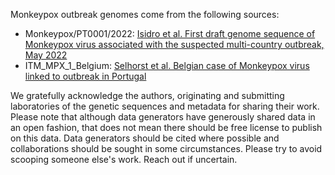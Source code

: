 Monkeypox outbreak genomes come from the following sources:

- Monkeypox/PT0001/2022: [Isidro et al. First draft genome sequence of Monkeypox virus associated with the suspected multi-country outbreak, May 2022](https://virological.org/t/first-draft-genome-sequence-of-monkeypox-virus-associated-with-the-suspected-multi-country-outbreak-may-2022-confirmed-case-in-portugal/799)
- ITM_MPX_1_Belgium: [Selhorst et al. Belgian case of Monkeypox virus linked to outbreak in Portugal](https://virological.org/t/belgian-case-of-monkeypox-virus-linked-to-outbreak-in-portugal/801)

We gratefully acknowledge the authors, originating and submitting laboratories of the genetic sequences and metadata for sharing their work. Please note that although data generators have generously shared data in an open fashion, that does not mean there should be free license to publish on this data. Data generators should be cited where possible and collaborations should be sought in some circumstances. Please try to avoid scooping someone else's work. Reach out if uncertain.
